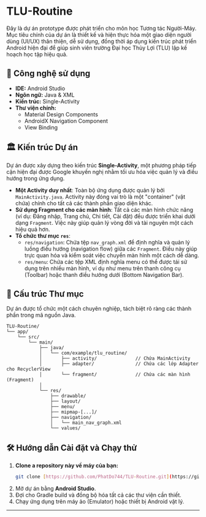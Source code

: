 # TLU-Routine

Đây là dự án prototype được phát triển cho môn học Tương tác Người-Máy. Mục tiêu chính của dự án là thiết kế và hiện thực hóa một giao diện người dùng (UI/UX) thân thiện, dễ sử dụng, đồng thời áp dụng kiến trúc phát triển Android hiện đại để giúp sinh viên trường Đại học Thủy Lợi (TLU) lập kế hoạch học tập hiệu quả.

## 🚀 Công nghệ sử dụng
* **IDE:** Android Studio
* **Ngôn ngữ:** Java & XML
* **Kiến trúc:** Single-Activity
* **Thư viện chính:**
    * Material Design Components
    * AndroidX Navigation Component
    * View Binding

## 🏛️ Kiến trúc Dự án
Dự án được xây dựng theo kiến trúc **Single-Activity**, một phương pháp tiếp cận hiện đại được Google khuyến nghị nhằm tối ưu hóa việc quản lý và điều hướng trong ứng dụng.

* **Một Activity duy nhất**: Toàn bộ ứng dụng được quản lý bởi `MainActivity.java`. Activity này đóng vai trò là một "container" (vật chứa) chính cho tất cả các thành phần giao diện khác.
* **Sử dụng Fragment cho các màn hình**: Tất cả các màn hình chức năng (ví dụ: Đăng nhập, Trang chủ, Chi tiết, Cài đặt) đều được triển khai dưới dạng `Fragment`. Việc này giúp quản lý vòng đời và tài nguyên một cách hiệu quả hơn.
* **Tổ chức thư mục `res`**:
    * `res/navigation`: Chứa tệp `nav_graph.xml` để định nghĩa và quản lý luồng điều hướng (navigation flow) giữa các `Fragment`. Điều này giúp trực quan hóa và kiểm soát việc chuyển màn hình một cách dễ dàng.
    * `res/menu`: Chứa các tệp XML định nghĩa menu có thể được tái sử dụng trên nhiều màn hình, ví dụ như menu trên thanh công cụ (Toolbar) hoặc thanh điều hướng dưới (Bottom Navigation Bar).

## 📂 Cấu trúc Thư mục
Dự án được tổ chức một cách chuyên nghiệp, tách biệt rõ ràng các thành phần trong mã nguồn Java.

```plaintext
TLU-Routine/
└── app/
    └── src/
        └── main/
            ├── java/
            │   └── com/example/tlu_routine/
            │       ├── activity/              // Chứa MainActivity
            │       ├── adapter/               // Chứa các lớp Adapter cho RecyclerView
            │       └── fragment/              // Chứa các màn hình (Fragment)
            │
            └── res/
                ├── drawable/
                ├── layout/
                ├── menu/
                ├── mipmap-[...]/
                ├── navigation/
                │   └── main_nav_graph.xml
                └── values/
```

## 🛠️ Hướng dẫn Cài đặt và Chạy thử
1.  **Clone a repository này về máy của bạn:**
    ```bash
    git clone [https://github.com/PhatDo744/TLU-Routine.git](https://github.com/PhatDo744/TLU-Routine.git)
    ```
2.  Mở dự án bằng **Android Studio**.
3.  Đợi cho Gradle build và đồng bộ hóa tất cả các thư viện cần thiết.
4.  Chạy ứng dụng trên máy ảo (Emulator) hoặc thiết bị Android vật lý.

---
